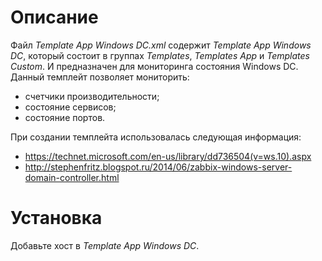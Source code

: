 # Описание
Файл *Template App Windows DC.xml* содержит *Template App Windows DC*, который состоит в группах *Templates*, *Templates App* и *Templates Custom*.
И предназначен для мониторинга состояния Windows DC. Данный темплейт позволяет мониторить:
- счетчики производительности;
- состояние сервисов;
- состояние портов.

При создании темплейта использовалась следующая информация:
- https://technet.microsoft.com/en-us/library/dd736504(v=ws.10).aspx
- http://stephenfritz.blogspot.ru/2014/06/zabbix-windows-server-domain-controller.html

# Установка

Добавьте хост в *Template App Windows DC*.
